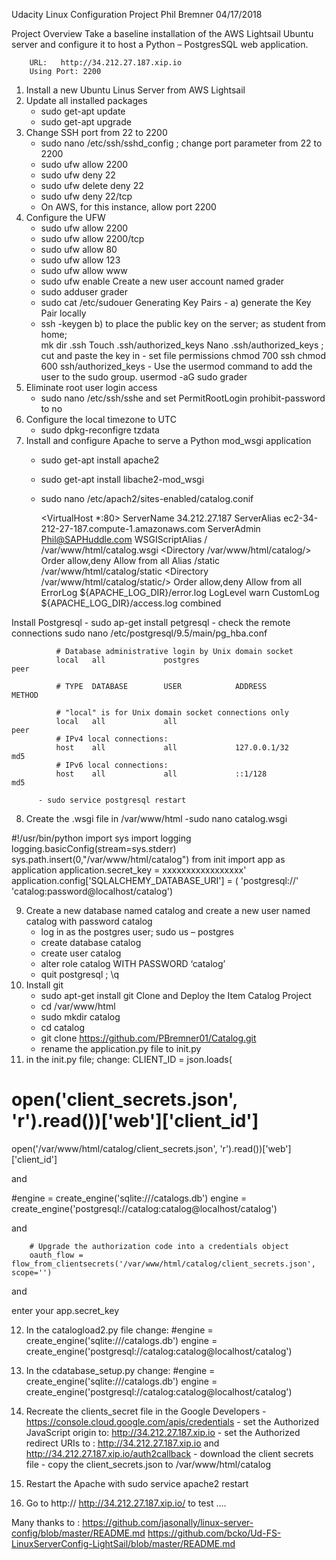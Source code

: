  Udacity Linux Configuration Project
	Phil Bremner							04/17/2018

Project Overview
	Take a baseline installation of the AWS Lightsail Ubuntu server and configure it to host a Python – PostgresSQL web application.

		URL:   http://34.212.27.187.xip.io
		Using Port: 2200
		
1.	Install a new Ubuntu Linus Server from AWS Lightsail
2.	Update all installed packages
      - sudo get-apt update
      - sudo get-apt upgrade
3.	Change SSH port from 22 to 2200
     - sudo nano /etc/ssh/sshd_config    ;  change port parameter from 22 to 2200
     - sudo ufw allow 2200
     - sudo ufw  deny 22
     - sudo ufw delete deny 22
     - sudo ufw deny 22/tcp
     - On AWS, for this instance, allow port 2200
4.	Configure the UFW
     - sudo ufw allow 2200
     - sudo ufw allow 2200/tcp
     - sudo ufw allow 80
     - sudo ufw allow 123
     - sudo ufw allow www
     - sudo ufw enable
Create a new user account named grader
     - sudo adduser grader
     - sudo cat /etc/sudouer
Generating Key Pairs - 
a) generate the Key Pair locally	
	- ssh -keygen 
               b) to place the public key on the server;    as student from home;   
                                    mk dir .ssh
		       Touch .ssh/authorized_keys
			       Nano .ssh/authorized_keys  ; cut and paste the key in
                             - set file permissions
                                      chmod 700 ssh
                                      chmod 600 ssh/authorized_keys
                             - Use the usermod command to add the user to the sudo group.
                                               usermod -aG sudo grader
5.	Eliminate root user login access
      - sudo nano /etc/ssh/sshe and set PermitRootLogin prohibit-password to no
6.	Configure the local timezone to UTC
      - sudo dpkg-reconfigre tzdata
7.	Install and configure Apache to serve a Python mod_wsgi application
      - sudo get-apt install apache2
      - sudo get-apt install libache2-mod_wsgi
      - sudo nano /etc/apach2/sites-enabled/catalog.conif

        <VirtualHost *:80>
            ServerName 34.212.27.187
            ServerAlias ec2-34-212-27-187.compute-1.amazonaws.com
            ServerAdmin Phil@SAPHuddle.com
            WSGIScriptAlias / /var/www/html/catalog.wsgi
            <Directory /var/www/html/catalog/>
                Order allow,deny
                Allow from all
            </Directory>
            Alias /static /var/www/html/catalog/static
            <Directory /var/www/html/catalog/static/>
                Order allow,deny
                Allow from all
            </Directory>
            ErrorLog ${APACHE_LOG_DIR}/error.log
            LogLevel warn
            CustomLog ${APACHE_LOG_DIR}/access.log combined
       </VirtualHost>


 Install Postgresql
     - sudo ap-get install petgresql
      - check the remote connections
          sudo nano /etc/postgresql/9.5/main/pg_hba.conf
          
              # Database administrative login by Unix domain socket
              local   all             postgres                                peer

              # TYPE  DATABASE        USER            ADDRESS                 METHOD

              # "local" is for Unix domain socket connections only
              local   all             all                                     peer
              # IPv4 local connections:
              host    all             all             127.0.0.1/32            md5
              # IPv6 local connections:
              host    all             all             ::1/128                 md5

          - sudo service postgresql restart

8.	Create the .wsgi file in /var/www/html
    -sudo nano catalog.wsgi

#!/usr/bin/python
import sys
import logging
logging.basicConfig(stream=sys.stderr)
sys.path.insert(0,"/var/www/html/catalog")
from init import app as application
application.secret_key = xxxxxxxxxxxxxxxxx'
application.config['SQLALCHEMY_DATABASE_URI'] = (
    'postgresql://'
    'catalog:password@localhost/catalog')

9.	Create a new database named catalog and create a new user named catalog with password catalog
    - log in as the postgres user; sudo us – postgres
    - create database catalog
    - create user catalog
    - alter role catalog WITH PASSWORD ‘catalog’
    - quit postgresql     ;    \q
10.	Install git
    - sudo apt-get install git
Clone and Deploy the Item Catalog Project
    - cd /var/www/html
    - sudo mkdir catalog
    - cd catalog
    - git clone https://github.com/PBremner01/Catalog.git
     - rename the application.py file to init.py
11.	 in the init.py file; change:
CLIENT_ID = json.loads(
#    open('client_secrets.json', 'r').read())['web']['client_id']
 open('/var/www/html/catalog/client_secrets.json', 'r').read())['web']['client_id']

and

#engine = create_engine('sqlite:///catalogs.db')
engine = create_engine('postgresql://catalog:catalog@localhost/catalog')

and

        # Upgrade the authorization code into a credentials object
        oauth_flow = flow_from_clientsecrets('/var/www/html/catalog/client_secrets.json', scope='')

and

enter your app.secret_key

12.	In the catalogload2.py file change:
#engine = create_engine('sqlite:///catalogs.db')
engine = create_engine('postgresql://catalog:catalog@localhost/catalog')
13.	In the cdatabase_setup.py change:
#engine = create_engine('sqlite:///catalogs.db')
engine = create_engine('postgresql://catalog:catalog@localhost/catalog')
14.	 Recreate the clients_secret file in the Google Developers 
    - https://console.cloud.google.com/apis/credentials
    - set the Authorized JavaScript origin to: http://34.212.27.187.xip.io
    - set the Authorized redirect URIs to : http://34.212.27.187.xip.io and
                                            http://34.212.27.187.xip.io/auth2callback
    - download the client secrets file
    - copy the client_secrets.json to /var/www/html/catalog
15.	Restart the Apache with sudo service apache2 restart

16.	Go to http:// http://34.212.27.187.xip.io/  to test ….


Many thanks to :
	https://github.com/jasonally/linux-server-config/blob/master/README.md
https://github.com/bcko/Ud-FS-LinuxServerConfig-LightSail/blob/master/README.md



